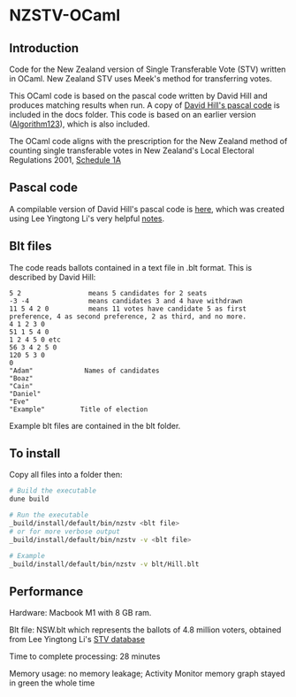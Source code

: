 # NZSTV-OCaml

## Introduction
Code for the New Zealand version of Single Transferable Vote (STV) written in OCaml. New Zealand STV uses Meek's method for transferring votes.

This OCaml code is based on the pascal code written by David Hill and produces matching results when run. A copy of [David Hill's pascal code](https://archive.org/details/meek-method-stv-of-dr-david-hill-david-hill-richard-lung/page/18/mode/2up?q=procedure+multiply) is included in the docs folder. This code is based on an earlier version ([Algorithm123](https://www.dia.govt.nz/diawebsite.NSF/Files/meekm/%24file/meekm.pdf)), which is also included.


The OCaml code aligns with the prescription for the New Zealand method of counting single transferable votes in New Zealand's Local Electoral Regulations 2001, [Schedule 1A](https://legislation.govt.nz/regulation/public/2001/0145/latest/DLM57125.html)

## Pascal code

A compilable version of David Hill's pascal code is [here](https://github.com/wrmack/NZSTV-Pascal), which was created using Lee Yingtong Li's very helpful [notes](https://yingtongli.me/blog/2021/07/08/nzmeek.html).

## Blt files

The code reads ballots contained in a text file in .blt format. This is described by David Hill:

```
5 2                 means 5 candidates for 2 seats
-3 -4               means candidates 3 and 4 have withdrawn
11 5 4 2 0          means 11 votes have candidate 5 as first preference, 4 as second preference, 2 as third, and no more.
4 1 2 3 0
51 1 5 4 0
1 2 4 5 0 etc
56 3 4 2 5 0
120 5 3 0
0
"Adam"             Names of candidates
"Boaz"
"Cain"
"Daniel"
"Eve"
"Example"         Title of election
```
Example blt files are contained in the blt folder.

## To install

Copy all files into a folder then:

```bash
# Build the executable
dune build

# Run the executable
_build/install/default/bin/nzstv <blt file>
# or for more verbose output
_build/install/default/bin/nzstv -v <blt file>

# Example
_build/install/default/bin/nzstv -v blt/Hill.blt
```
## Performance

Hardware: Macbook M1 with 8 GB ram.

Blt file: NSW.blt which represents the ballots of 4.8 million voters, obtained from Lee Yingtong Li's [STV database](https://gitlab.com/RunasSudo/stvdb/-/tree/master/Australian%20Senate/2022?ref_type=heads)

Time to complete processing: 28 minutes

Memory usage: no memory leakage; Activity Monitor memory graph stayed in green the whole time 
